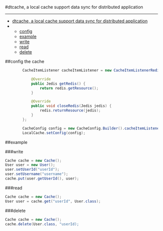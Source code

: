 #dtcache, a  local cache support data sync for distributed application


----------------

- [dtcache, a  local cache support data sync for distributed application](#dtcache-a-local-cache-support-data-sync-for-distributed-application)
- - [config](#config)
  - [example](#example)
   - [write](#write)
   - [read](#read)
   - [delete](#delete)

##config the cache
```java
    	CacheItemListener cacheItemListener = new CacheItemListenerRedisImpl() {

			@Override
			public Jedis getRedis() {
				return redis.getResource();
			}

			@Override
			public void closeRedis(Jedis jedis) {
				redis.returnResource(jedis);
			}
		};

		CacheConfig config = new CacheConfig.Builder().cacheItemListener(cacheItemListener).build();
        LocalCache.setConfig(config);
```

##example

###write 

```java
Cache cache = new Cache();
User user = new User();
user.setUserId("userId");
user.setUsername("username");
cache.put(user.getUserId(), user);
```
###read

```java
Cache cache = new Cache();
User user = cache.get("userId", User.class);
```

###delete

```java
Cache cache = new Cache();
cache.delete(User.class, "userId);
```
